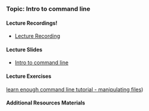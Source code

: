 ### Topic: Intro to command line

#### Lecture Recordings!
- [Lecture Recording](https://vimeo.com/340233746/cfd2e73b9a)

#### Lecture Slides
- [Intro to command line](https://docs.google.com/presentation/d/1R8oyN7lJV8P9sw7Lt4Z6RnGju2L_5e2XbYYJ78meQIY/edit#slide=id.p)

#### Lecture Exercises
[learn enough command line tutorial - manipulating files](https://www.learnenough.com/command-line-tutorial/manipulating_files))

#### Additional Resources Materials





